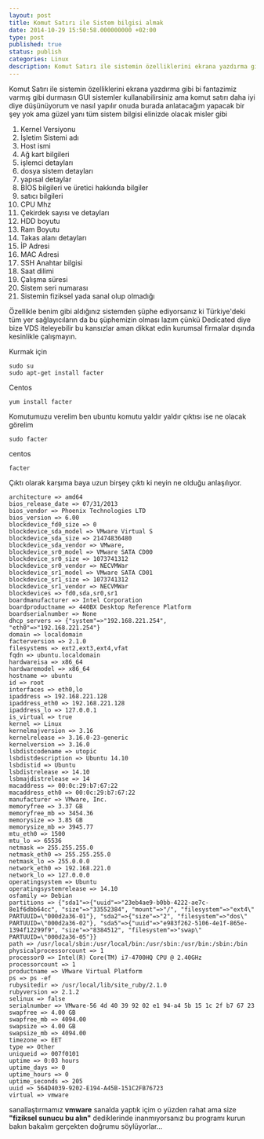 ```yaml
---
layout: post
title: Komut Satırı ile Sistem bilgisi almak
date: 2014-10-29 15:50:58.000000000 +02:00
type: post
published: true
status: publish
categories: Linux
description: Komut Satırı ile sistemin özelliklerini ekrana yazdırma gibi bi fantazimiz varmış gibi durmasın GUI sistemler kullanabilirsiniz ama komut satırı
---
```

Komut Satırı ile sistemin özelliklerini ekrana yazdırma gibi bi fantazimiz varmış gibi durmasın GUI sistemler kullanabilirsiniz ama komut satırı daha iyi diye düşünüyorum ve nasıl yapılır onuda burada anlatacağım yapacak bir şey yok ama güzel yanı tüm sistem bilgisi elinizde olacak misler gibi

1. Kernel Versiyonu
2. İşletim Sistemi adı
3. Host ismi
4. Ağ kart bilgileri
5. işlemci detayları
6. dosya sistem detayları
7. yapısal detaylar
8. BİOS bilgileri ve üretici hakkında bilgiler
9. satıcı bilgileri
10. CPU Mhz
11. Çekirdek sayısı ve detayları
12. HDD boyutu
13. Ram Boyutu
14. Takas alanı detayları
15. İP Adresi
16. MAC Adresi
17. SSH Anahtar bilgisi
18. Saat dilimi
19. Çalışma süresi
20. Sistem seri numarası
21. Sistemin fiziksel yada sanal olup olmadığı

Özellikle benim gibi aldığınız sistemden şüphe ediyorsanız ki Türkiye'deki tüm yer sağlayıcıların da bu şüphemizin olması lazım çünkü Dedicated diye bize&nbsp;VDS iteleyebilir bu kansızlar aman dikkat edin kurumsal firmalar dışında kesinlikle çalışmayın.

Kurmak için

    sudo su
    sudo apt-get install facter

Centos

    yum install facter

Komutumuzu verelim ben ubuntu komutu yaldır yaldır çıktısı ise ne olacak görelim

    sudo facter

centos

    facter

Çıktı olarak karşıma baya uzun birşey çıktı ki neyin ne olduğu anlaşılıyor.

    architecture => amd64
    bios_release_date => 07/31/2013
    bios_vendor => Phoenix Technologies LTD
    bios_version => 6.00
    blockdevice_fd0_size => 0
    blockdevice_sda_model => VMware Virtual S
    blockdevice_sda_size => 21474836480
    blockdevice_sda_vendor => VMware,
    blockdevice_sr0_model => VMware SATA CD00
    blockdevice_sr0_size => 1073741312
    blockdevice_sr0_vendor => NECVMWar
    blockdevice_sr1_model => VMware SATA CD01
    blockdevice_sr1_size => 1073741312
    blockdevice_sr1_vendor => NECVMWar
    blockdevices => fd0,sda,sr0,sr1
    boardmanufacturer => Intel Corporation
    boardproductname => 440BX Desktop Reference Platform
    boardserialnumber => None
    dhcp_servers => {"system"=>"192.168.221.254", "eth0"=>"192.168.221.254"}
    domain => localdomain
    facterversion => 2.1.0
    filesystems => ext2,ext3,ext4,vfat
    fqdn => ubuntu.localdomain
    hardwareisa => x86_64
    hardwaremodel => x86_64
    hostname => ubuntu
    id => root
    interfaces => eth0,lo
    ipaddress => 192.168.221.128
    ipaddress_eth0 => 192.168.221.128
    ipaddress_lo => 127.0.0.1
    is_virtual => true
    kernel => Linux
    kernelmajversion => 3.16
    kernelrelease => 3.16.0-23-generic
    kernelversion => 3.16.0
    lsbdistcodename => utopic
    lsbdistdescription => Ubuntu 14.10
    lsbdistid => Ubuntu
    lsbdistrelease => 14.10
    lsbmajdistrelease => 14
    macaddress => 00:0c:29:b7:67:22
    macaddress_eth0 => 00:0c:29:b7:67:22
    manufacturer => VMware, Inc.
    memoryfree => 3.37 GB
    memoryfree_mb => 3454.36
    memorysize => 3.85 GB
    memorysize_mb => 3945.77
    mtu_eth0 => 1500
    mtu_lo => 65536
    netmask => 255.255.255.0
    netmask_eth0 => 255.255.255.0
    netmask_lo => 255.0.0.0
    network_eth0 => 192.168.221.0
    network_lo => 127.0.0.0
    operatingsystem => Ubuntu
    operatingsystemrelease => 14.10
    osfamily => Debian
    partitions => {"sda1"=>{"uuid"=>"23eb4ae9-b0bb-4222-ae7c-8e1f6dbb64cc", "size"=>"33552384", "mount"=>"/", "filesystem"=>"ext4\" PARTUUID=\"000d2a36-01"}, "sda2"=>{"size"=>"2", "filesystem"=>"dos\" PARTUUID=\"000d2a36-02"}, "sda5"=>{"uuid"=>"e983f262-5106-4e1f-865e-1394f12299f9", "size"=>"8384512", "filesystem"=>"swap\" PARTUUID=\"000d2a36-05"}}
    path => /usr/local/sbin:/usr/local/bin:/usr/sbin:/usr/bin:/sbin:/bin
    physicalprocessorcount => 1
    processor0 => Intel(R) Core(TM) i7-4700HQ CPU @ 2.40GHz
    processorcount => 1
    productname => VMware Virtual Platform
    ps => ps -ef
    rubysitedir => /usr/local/lib/site_ruby/2.1.0
    rubyversion => 2.1.2
    selinux => false
    serialnumber => VMware-56 4d 40 39 92 02 e1 94-a4 5b 15 1c 2f b7 67 23
    swapfree => 4.00 GB
    swapfree_mb => 4094.00
    swapsize => 4.00 GB
    swapsize_mb => 4094.00
    timezone => EET
    type => Other
    uniqueid => 007f0101
    uptime => 0:03 hours
    uptime_days => 0
    uptime_hours => 0
    uptime_seconds => 205
    uuid => 564D4039-9202-E194-A45B-151C2FB76723
    virtual => vmware

sanallaştırmamız **vmware** sanalda yaptık içim o yüzden rahat ama size **"fiziksel sunucu bu alın"** dediklerinde inanmıyorsanız bu programı kurun bakın bakalım gerçekten doğrumu söylüyorlar...
